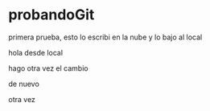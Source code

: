 # probandoGit

primera prueba, esto lo escribi en la nube y lo bajo al local


hola desde local

hago otra vez el cambio

de nuevo

otra vez